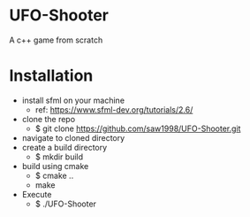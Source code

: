 # UFO-Shooter
A c++ game from scratch

# Installation
* install sfml on your machine
  * ref: https://www.sfml-dev.org/tutorials/2.6/
* clone the repo
  * $ git clone https://github.com/saw1998/UFO-Shooter.git
* navigate to cloned directory
* create a build directory
  * $ mkdir build
* build using cmake
  * $ cmake ..
  * make
* Execute
  * $ ./UFO-Shooter
    
